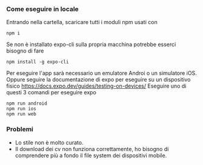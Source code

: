 ### Come eseguire in locale
Entrando nella cartella, scaricare tutti i moduli npm usati con
```
npm i
```
Se non è installato expo-cli sulla propria macchina potrebbe esserci bisogno di fare
```
npm install -g expo-cli
```
Per eseguire l'app sarà necessario un emulatore Androi o un simulatore iOS. Oppure seguire la documentazione di expo per eseguire su un dispositivo fisico https://docs.expo.dev/guides/testing-on-devices/
Eseguire uno di questi 3 comandi per eseguire expo
```
npm run android
npm run ios
npm run web
```

### Problemi
- Lo stile non è molto curato.
- Il download dei cv non funziona correttamente, ho bisogno di comprendere più a fondo il file system dei dispositivi mobile.
